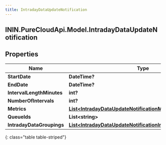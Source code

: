 ```yaml
---
title: IntradayDataUpdateNotification
---
```

## ININ.PureCloudApi.Model.IntradayDataUpdateNotification

## Properties

|Name | Type | Description | Notes|
|------------ | ------------- | ------------- | -------------|
| **StartDate** | **DateTime?** |  | [optional] |
| **EndDate** | **DateTime?** |  | [optional] |
| **IntervalLengthMinutes** | **int?** |  | [optional] |
| **NumberOfIntervals** | **int?** |  | [optional] |
| **Metrics** | [**List&lt;IntradayDataUpdateNotificationMetrics&gt;**](IntradayDataUpdateNotificationMetrics.html) |  | [optional] |
| **QueueIds** | **List&lt;string&gt;** |  | [optional] |
| **IntradayDataGroupings** | [**List&lt;IntradayDataUpdateNotificationIntradayDataGroupings&gt;**](IntradayDataUpdateNotificationIntradayDataGroupings.html) |  | [optional] |
{: class="table table-striped"}


